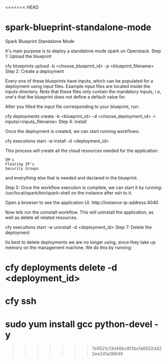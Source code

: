 <<<<<<< HEAD
# spark-blueprint-standalone-mode

Spark Blueprint Standalone Mode

It's main purpose is to deploy a standalone mode spark on Openstack.
Step 1: Upload the blueprint

cfy blueprints upload -b <choose_blueprint_id> -p <blueprint_filename>
Step 2: Create a deployment

Every one of these blueprints have inputs, which can be populated for a deployment using input files.
Example input files are located inside the inputs directory.
Note that these files only contain the mandatory inputs, i.e, one's that the blueprint does not define a default value for.

After you filled the input file corresponding to your blueprint, run:

cfy deployments create -b <blueprint_id> -d <choose_deployment_id> -i inputs/<inputs_filename>
Step 4: Install

Once the deployment is created, we can start running workflows:

cfy executions start -w install -d <deployment_id>

This process will create all the cloud resources needed for the application:

    VM's
    Floating IP's
    Security Groups

and everything else that is needed and declared in the blueprint.

Step 5: Once the workflow execution is complete, we can start it by running:
/usr/local/spark/bin/spark-shell
on the instance after ssh to it.

Open a browser to see the application UI.
http://instance-ip-address:4040


Now lets run the uninstall workflow. This will uninstall the application, as well as delete all related resources.

cfy executions start -w uninstall -d <deployment_id>
Step 7: Delete the deployment

Its best to delete deployments we are no longer using, since they take up memory on the management machine. We do this by running:

cfy deployments delete -d <deployment_id>
=======
# cfy ssh
# sudo yum install gcc python-devel -y
>>>>>>> 7e9521c13d46bc8f3bcfa6552d422ee241a08648
